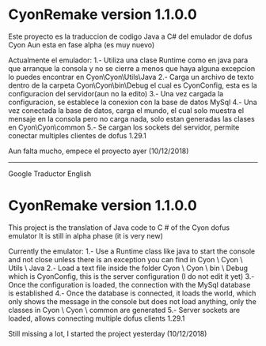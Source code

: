 # CyonRemake version 1.1.0.0
Este proyecto es la traduccion de codigo Java a C# del emulador de dofus Cyon
Aun esta en fase alpha (es muy nuevo)

Actualmente el emulador:
1.- Utiliza una clase Runtime como en java para que arranque la consola y no se cierre a menos que haya alguna excepcion lo puedes 
encontrar en Cyon\Cyon\Utils\Java
2.- Carga un archivo de texto dentro de la carpeta Cyon\Cyon\bin\Debug el cual es CyonConfig, esta es la configuracion del servidor(aun no la edito)
3.- Una vez cargada la configuracion, se establece la conexion con la base de datos MySql
4.- Una vez conectada la base de datos, carga el mundo, el cual solo muestra el mensaje en la consola pero no carga nada, solo estan generadas las clases en Cyon\Cyon\common
5.- Se cargan los sockets del servidor, permite conectar multiples clientes de dofus 1.29.1

Aun falta mucho, empece el proyecto ayer (10/12/2018)

_____________________________________________________________________________________________________________________________________________________________________________________________

Google Traductor English

# CyonRemake version 1.1.0.0
This project is the translation of Java code to C # of the Cyon dofus emulator
It is still in alpha phase (it is very new)

Currently the emulator:
1.- Use a Runtime class like java to start the console and not close unless there is an exception you can
find in Cyon \ Cyon \ Utils \ Java
2.- Load a text file inside the folder Cyon \ Cyon \ bin \ Debug which is CyonConfig, this is the server configuration (I do not edit it yet)
3.- Once the configuration is loaded, the connection with the MySql database is established
4.- Once the database is connected, it loads the world, which only shows the message in the console but does not load anything, only the classes in Cyon \ Cyon \ common are generated
5.- Server sockets are loaded, allows connecting multiple dofus clients 1.29.1

Still missing a lot, I started the project yesterday (10/12/2018)

